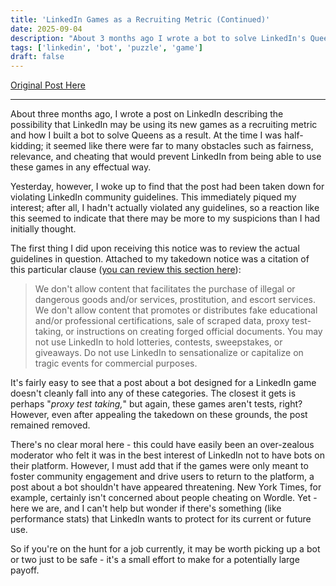 ```yaml
---
title: 'LinkedIn Games as a Recruiting Metric (Continued)'
date: 2025-09-04
description: "About 3 months ago I wrote a bot to solve LinkedIn's Queens puzzle. Now, they've taken the post down. It seems there may be some substance to this idea after all."
tags: ['linkedin', 'bot', 'puzzle', 'game']
draft: false
---
```


[Original Post Here](https://ian-matson.com/blog/linkedin-queens-bot/)

---

About three months ago, I wrote a post on LinkedIn describing the possibility that LinkedIn may be using its
new games as a recruiting metric and how I built a bot to solve Queens as a result. At the time I was half-kidding; it seemed like there were far to many obstacles such as fairness, relevance, and cheating that would prevent LinkedIn from being able to use these games in any effectual way.

Yesterday, however, I woke up to find that the post had been taken down for violating LinkedIn community guidelines. This immediately piqued my interest; after all, I hadn't actually violated any guidelines, so a reaction like this seemed to indicate that there may be more to my suspicions than I had initially thought.

The first thing I did upon receiving this notice was to review the actual guidelines in question. Attached to my takedown notice was a citation of this particular clause ([you can review this section here](https://www.linkedin.com/legal/professional-community-policies#illegal-and-inappropriate-commercial-activity)):

> We don't allow content that facilitates the purchase of illegal or dangerous goods and/or services, prostitution, and escort services. We don't allow content that promotes or distributes fake educational and/or professional certifications, sale of scraped data, proxy test-taking, or instructions on creating forged official documents. You may not use LinkedIn to hold lotteries, contests, sweepstakes, or giveaways. Do not use LinkedIn to sensationalize or capitalize on tragic events for commercial purposes.

It's fairly easy to see that a post about a bot designed for a LinkedIn game doesn't cleanly fall into any of these categories. The closest it gets is perhaps "_proxy test taking,_" but again, these games aren't tests, right? However, even after appealing the takedown on these grounds, the post remained removed.

There's no clear moral here - this could have easily been an over-zealous moderator who felt it was in the best interest of LinkedIn not to have bots on their platform. However, I must add that if the games were only meant to foster community engagement and drive users to return to the platform, a post about a bot shouldn't have appeared threatening. New York Times, for example, certainly isn't concerned about people cheating on Wordle. Yet - here we are, and I can't help but wonder if there's something (like performance stats) that LinkedIn wants to protect for its current or future use.

So if you're on the hunt for a job currently, it may be worth picking up a bot or two just to be safe - it's a small effort to make for a potentially large payoff.

